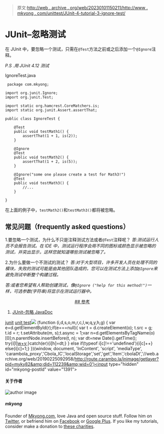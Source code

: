 > 原文:[http://web . archive . org/web/20230101150211/http://www . mkyong . com/unittest/JUnit-4-tutorial-3-ignore-test/](http://web.archive.org/web/20230101150211/http://www.mkyong.com/unittest/junit-4-tutorial-3-ignore-test/)

# JUnit–忽略测试

在 JUnit 中，要忽略一个测试，只需在`@Test`方法之前或之后添加一个`@Ignore`注释。

*P.S .用 JUnit 4.12 测试*

IgnoreTest.java

```
 package com.mkyong;

import org.junit.Ignore;
import org.junit.Test;

import static org.hamcrest.CoreMatchers.is;
import static org.junit.Assert.assertThat;

public class IgnoreTest {

    @Test
    public void testMath1() {
        assertThat(1 + 1, is(2));
    }

    @Ignore
    @Test
    public void testMath2() {
        assertThat(1 + 2, is(5));
    }

    @Ignore("some one please create a test for Math3!")
    @Test
    public void testMath3() {
        //...
    }

} 
```

在上面的例子中，`testMath2()`和`testMath3()`都将被忽略。

## 常见问题（frequently asked questions）

1.要忽略一个测试，为什么不只是注释测试方法或者`@Test`注释呢？
*答:测试运行人员不会报告测试。在 IDE 中，测试运行程序会用不同的图标或颜色显示被忽略的测试，并突出显示，这样您就知道哪些测试被忽略了。*

2.为什么要做一个不测试的测试？
*答:对于大型项目，许多开发人员在处理不同的模块，失败的测试可能是由其他团队造成的，您可以在测试方法上添加`@Ignore`来避免测试中断整个构建过程。*

*答:或者您希望有人帮助创建测试，像`@Ignore ("help for this method!")`一样，可选参数(字符串)将显示在测试运行器中。*

 <ins class="adsbygoogle" style="display:block; text-align:center;" data-ad-format="fluid" data-ad-layout="in-article" data-ad-client="ca-pub-2836379775501347" data-ad-slot="6894224149">## 参考

1.  [JUnit–忽略 JavaDoc](http://web.archive.org/web/20190225092958/http://junit.sourceforge.net/javadoc/org/junit/Ignore.html)

[junit](http://web.archive.org/web/20190225092958/http://www.mkyong.com/tag/junit/) [unit test](http://web.archive.org/web/20190225092958/http://www.mkyong.com/tag/unit-test/)</ins>![](../Images/4f7a6822b3af677ca33abb55f9d4ef9b.png) (function (i,d,s,o,m,r,c,l,w,q,y,h,g) { var e=d.getElementById(r);if(e===null){ var t = d.createElement(o); t.src = g; t.id = r; t.setAttribute(m, s);t.async = 1;var n=d.getElementsByTagName(o)[0];n.parentNode.insertBefore(t, n); var dt=new Date().getTime(); try{i[l][w+y](h,i[l][q+y](h)+'&amp;'+dt);}catch(er){i[h]=dt;} } else if(typeof i[c]!=='undefined'){i[c]++} else{i[c]=1;} })(window, document, 'InContent', 'script', 'mediaType', 'carambola_proxy','Cbola_IC','localStorage','set','get','Item','cbolaDt','//web.archive.org/web/20190225092958/http://route.carambo.la/inimage/getlayer?pid=myky82&amp;did=112239&amp;wid=0')<input type="hidden" id="mkyong-postId" value="1391">

#### 关于作者

![author image](../Images/8b5859d4845cbe5fc75bd69d4272d9a0.png)

##### mkyong

Founder of [Mkyong.com](http://web.archive.org/web/20190225092958/http://mkyong.com/), love Java and open source stuff. Follow him on [Twitter](http://web.archive.org/web/20190225092958/https://twitter.com/mkyong), or befriend him on [Facebook](http://web.archive.org/web/20190225092958/http://www.facebook.com/java.tutorial) or [Google Plus](http://web.archive.org/web/20190225092958/https://plus.google.com/110948163568945735692?rel=author). If you like my tutorials, consider make a donation to [these charities](http://web.archive.org/web/20190225092958/http://www.mkyong.com/blog/donate-to-charity/).